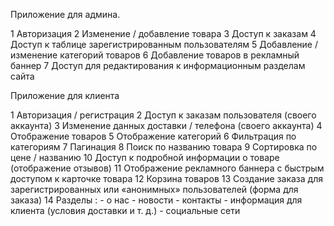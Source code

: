 Приложение для админа.

1 Авторизация
2 Изменение / добавление товара
3 Доступ к заказам
4 Доступ к таблице зарегистрированным пользователям
5 Добавление / изменение категорий товаров
6 Добавление товаров в рекламный баннер
7 Доступ для редактирования к информационным разделам сайта

Приложение для клиента

1 Авторизация / регистрация
2 Доступ к заказам пользователя (своего аккаунта)
3 Изменение данных доставки / телефона (своего аккаунта)
	4 Отображение товаров
	5 Отображение категорий
	6  Фильтрация по категориям
7 Пагинация
	8 Поиск по названию товара
9 Сортировка по цене / названию 
10 Доступ к подробной информации о товаре (отображение отзывов)
11 Отображение рекламного баннера с быстрым доступом к карточке товара
12 Корзина товаров
13 Создание заказа для зарегистрированных или «анонимных» пользователей (форма для 	заказа)
14 Разделы :
	- о нас
	- новости
	- контакты
	- информация для клиента (условия доставки и т. д.)
	- социальные сети
  

